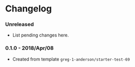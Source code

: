 # Changelog

### Unreleased

* List pending changes here.

### 0.1.0 - 2018/Apr/08

* Created from template `greg-1-anderson/starter-test-69`
